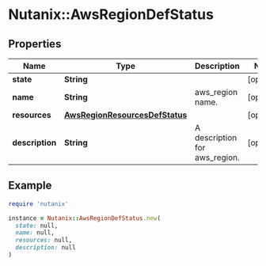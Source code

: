 # Nutanix::AwsRegionDefStatus

## Properties

| Name | Type | Description | Notes |
| ---- | ---- | ----------- | ----- |
| **state** | **String** |  | [optional] |
| **name** | **String** | aws_region name. | [optional] |
| **resources** | [**AwsRegionResourcesDefStatus**](AwsRegionResourcesDefStatus.md) |  | [optional] |
| **description** | **String** | A description for aws_region. | [optional] |

## Example

```ruby
require 'nutanix'

instance = Nutanix::AwsRegionDefStatus.new(
  state: null,
  name: null,
  resources: null,
  description: null
)
```

